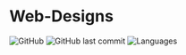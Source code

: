 # Web-Designs

![GitHub](https://img.shields.io/github/license/mohitkhedkar/Web-Designs?style=flat)
![GitHub last commit](https://img.shields.io/github/last-commit/mohitkhedkar/Web-Designs?style=flat)
![Languages](https://img.shields.io/github/languages/count/mohitkhedkar/Web-Designs?style=flat-square)
